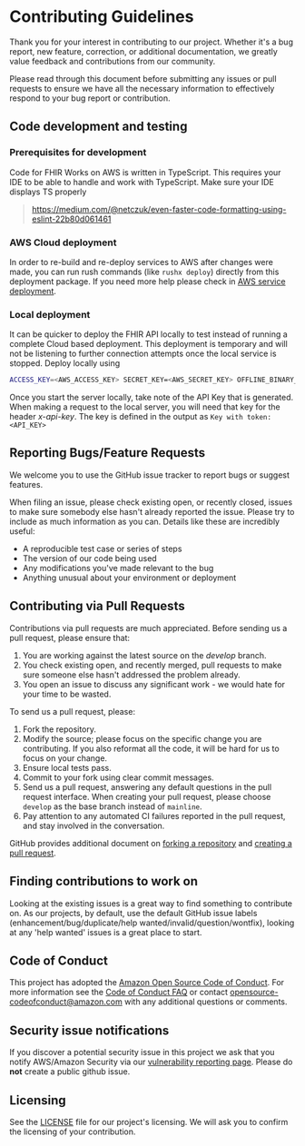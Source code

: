 # Contributing Guidelines

Thank you for your interest in contributing to our project. Whether it's a bug report, new feature, correction, or additional
documentation, we greatly value feedback and contributions from our community.

Please read through this document before submitting any issues or pull requests to ensure we have all the necessary
information to effectively respond to your bug report or contribution.

## Code development and testing

### Prerequisites for development

Code for FHIR Works on AWS is written in TypeScript. This requires your IDE to be able to handle and work with TypeScript. Make sure your IDE displays TS properly

> https://medium.com/@netczuk/even-faster-code-formatting-using-eslint-22b80d061461

### AWS Cloud deployment

In order to re-build and re-deploy services to AWS after changes were made, you can run rush commands (like `rushx deploy`) directly from this deployment package. If you need more help please check in [AWS service deployment](./INSTALL.md#aws-service-deployment).

### Local deployment

It can be quicker to deploy the FHIR API locally to test instead of running a complete Cloud based deployment. This deployment is temporary and will not be listening to further connection attempts once the local service is stopped. Deploy locally using

```sh
ACCESS_KEY=<AWS_ACCESS_KEY> SECRET_KEY=<AWS_SECRET_KEY> OFFLINE_BINARY_BUCKET=<FHIR_SERVER_BINARY_BUCKET> OFFLINE_ELASTICSEARCH_DOMAIN_ENDPOINT=<ELASTIC_SEARCH_DOMAIN_ENDPOINT> sls offline start
```

Once you start the server locally, take note of the API Key that is generated. When making a request to the local server, you will need that key for the header _x-api-key_. The key is defined in the output as `Key with token: <API_KEY>`

## Reporting Bugs/Feature Requests

We welcome you to use the GitHub issue tracker to report bugs or suggest features.

When filing an issue, please check existing open, or recently closed, issues to make sure somebody else hasn't already
reported the issue. Please try to include as much information as you can. Details like these are incredibly useful:

- A reproducible test case or series of steps
- The version of our code being used
- Any modifications you've made relevant to the bug
- Anything unusual about your environment or deployment

## Contributing via Pull Requests

Contributions via pull requests are much appreciated. Before sending us a pull request, please ensure that:

1. You are working against the latest source on the _develop_ branch.
2. You check existing open, and recently merged, pull requests to make sure someone else hasn't addressed the problem already.
3. You open an issue to discuss any significant work - we would hate for your time to be wasted.

To send us a pull request, please:

1. Fork the repository.
2. Modify the source; please focus on the specific change you are contributing. If you also reformat all the code, it will be hard for us to focus on your change.
3. Ensure local tests pass.
4. Commit to your fork using clear commit messages.
5. Send us a pull request, answering any default questions in the pull request interface. When creating your pull request, please choose `develop` as the base branch instead of `mainline`.
6. Pay attention to any automated CI failures reported in the pull request, and stay involved in the conversation.

GitHub provides additional document on [forking a repository](https://help.github.com/articles/fork-a-repo/) and
[creating a pull request](https://help.github.com/articles/creating-a-pull-request/).

## Finding contributions to work on

Looking at the existing issues is a great way to find something to contribute on. As our projects, by default, use the default GitHub issue labels (enhancement/bug/duplicate/help wanted/invalid/question/wontfix), looking at any 'help wanted' issues is a great place to start.

## Code of Conduct

This project has adopted the [Amazon Open Source Code of Conduct](https://aws.github.io/code-of-conduct).
For more information see the [Code of Conduct FAQ](https://aws.github.io/code-of-conduct-faq) or contact
opensource-codeofconduct@amazon.com with any additional questions or comments.

## Security issue notifications

If you discover a potential security issue in this project we ask that you notify AWS/Amazon Security via our [vulnerability reporting page](http://aws.amazon.com/security/vulnerability-reporting/). Please do **not** create a public github issue.

## Licensing

See the [LICENSE](LICENSE) file for our project's licensing. We will ask you to confirm the licensing of your contribution.
